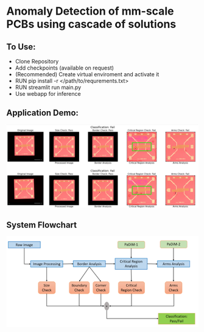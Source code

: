 # Anomaly Detection of mm-scale PCBs using cascade of solutions

## To Use:

* Clone Repository
* Add checkpoints (available on request)
* (Recommended) Create virtual enviroment and activate it
* RUN pip install -r </path/to/requrements.txt>
* RUN streamlit run main.py
* Use webapp for inference


## Application Demo:

![alt text](https://github.com/Muhammad-Kazim/pcb_demo/blob/master/images/demo_overview.png)


## System Flowchart

![alt text](https://github.com/Muhammad-Kazim/pcb_demo/blob/master/images/system_flowchart.png)
